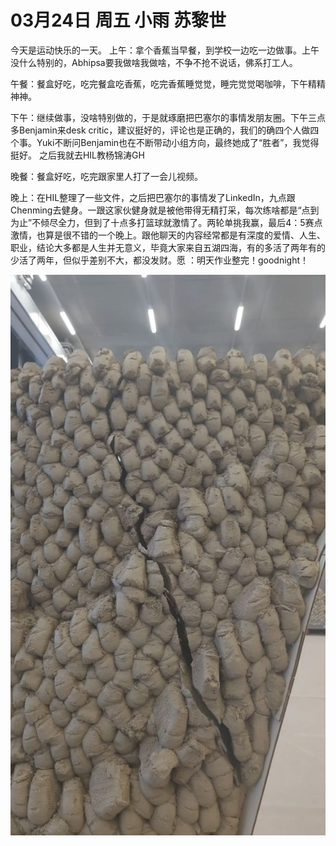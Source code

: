 # 03月24日 周五 小雨 苏黎世

今天是运动快乐的一天。
上午：拿个香蕉当早餐，到学校一边吃一边做事。上午没什么特别的，Abhipsa要我做啥我做啥，不争不抢不说话，佛系打工人。

午餐：餐盒好吃，吃完餐盒吃香蕉，吃完香蕉睡觉觉，睡完觉觉喝咖啡，下午精精神神。

下午：继续做事，没啥特别做的，于是就琢磨把巴塞尔的事情发朋友圈。下午三点多Benjamin来desk critic，建议挺好的，评论也是正确的，我们的确四个人做四个事。Yuki不断问Benjamin也在不断带动小组方向，最终她成了“胜者”，我觉得挺好。
之后我就去HIL教杨锦涛GH

晚餐：餐盒好吃，吃完跟家里人打了一会儿视频。

晚上：在HIL整理了一些文件，之后把巴塞尔的事情发了LinkedIn，九点跟Chenming去健身。一跟这家伙健身就是被他带得无精打采，每次练啥都是“点到为止”不倾尽全力，但到了十点多打篮球就激情了。两轮单挑我赢，最后4：5赛点激情，也算是很不错的一个晚上。跟他聊天的内容经常都是有深度的爱情、人生、职业，结论大多都是人生并无意义，毕竟大家来自五湖四海，有的多活了两年有的少活了两年，但似乎差别不大，都没发财。愿 ：明天作业整完！goodnight！


![image](images\\641e3c9151f83ad109f88185.jpg)





